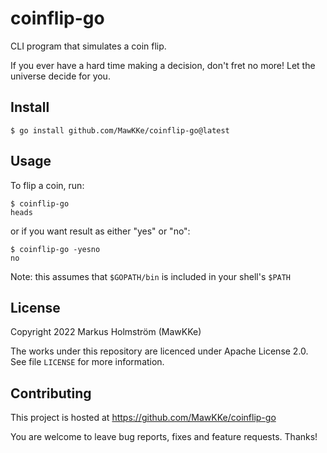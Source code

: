 # coinflip-go

CLI program that simulates a coin flip.

If you ever have a hard time making a decision, don't
fret no more! Let the universe decide for you.


## Install

    $ go install github.com/MawKKe/coinflip-go@latest

## Usage

To flip a coin, run:

    $ coinflip-go
    heads

or if you want result as either "yes" or "no":

    $ coinflip-go -yesno
    no

Note: this assumes that `$GOPATH/bin` is included in your shell's `$PATH`


## License

Copyright 2022 Markus Holmström (MawKKe)

The works under this repository are licenced under Apache License 2.0.
See file `LICENSE` for more information.

## Contributing

This project is hosted at https://github.com/MawKKe/coinflip-go

You are welcome to leave bug reports, fixes and feature requests. Thanks!

